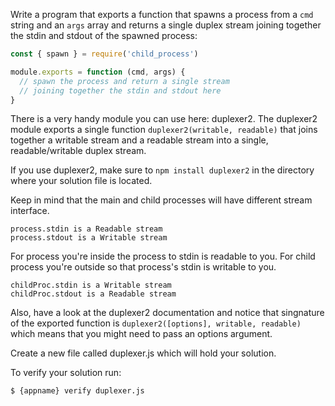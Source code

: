 Write a program that exports a function that spawns a process from a `cmd`
string and an `args` array and returns a single duplex stream joining together
the stdin and stdout of the spawned process:

```js
const { spawn } = require('child_process')

module.exports = function (cmd, args) {
  // spawn the process and return a single stream
  // joining together the stdin and stdout here
}
```

There is a very handy module you can use here: duplexer2. The duplexer2 module
exports a single function `duplexer2(writable, readable)` that joins together a
writable stream and a readable stream into a single, readable/writable duplex
stream.

If you use duplexer2, make sure to `npm install duplexer2` in the directory where
your solution file is located.

Keep in mind that the main and child processes will have different stream interface.

    process.stdin is a Readable stream
    process.stdout is a Writable stream

For process you're inside the process to stdin is readable to you.
For child process you're outside so that process's stdin is writable to you.

    childProc.stdin is a Writable stream
    childProc.stdout is a Readable stream

Also, have a look at the duplexer2 documentation and notice that singnature
of the exported function is `duplexer2([options], writable, readable)`
which means that you might need to pass an options argument.

Create a new file called duplexer.js which will hold your solution.

To verify your solution run:

```sh
$ {appname} verify duplexer.js
```
